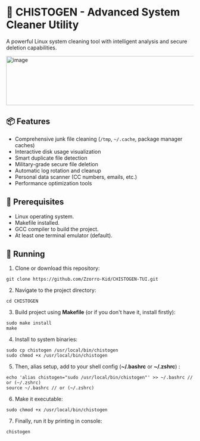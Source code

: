 # 🧹 CHISTOGEN - Advanced System Cleaner Utility

A powerful Linux system cleaning tool with intelligent analysis and secure deletion capabilities.

<img width="587" height="132" alt="image" src="https://github.com/user-attachments/assets/c0c1ea52-ea40-457d-bf45-cef8d206edd8" />


## 📦 Features

  - Comprehensive junk file cleaning (`/tmp`, `~/.cache`, package manager caches)
  - Interactive disk usage visualization
  - Smart duplicate file detection
  - Military-grade secure file deletion
  - Automatic log rotation and cleanup
  - Personal data scanner (CC numbers, emails, etc.)
  - Performance optimization tools
 
 
## 🔧 Prerequisites

  - Linux operating system.
  - Makefile installed.
  - GCC compiler to build the project.
  - At least one terminal emulator (default).
 
 
## 🚀 Running

   1. Clone or download this repository:
 
    git clone https://github.com/Zzorro-Kid/CHISTOGEN-TUI.git

   2. Navigate to the project directory:

    cd CHISTOGEN
    
   3. Build project using **Makefile** (or if you don't have it, install firstly):

    sudo make install
    make

   4. Install to system binaries:

    sudo cp chistogen /usr/local/bin/chistogen
    sudo chmod +x /usr/local/bin/chistogen
    
   5. Then, alias setup, add to your shell config (**~/.bashrc** or **~/.zshrc**) :

    echo 'alias chistogen="sudo /usr/local/bin/chistogen"' >> ~/.bashrc // or (~/.zshrc)
    source ~/.bashrc // or (~/.zshrc)
    
   6. Make it executable:
   
    sudo chmod +x /usr/local/bin/chistogen
    
   7. Finally, run it by printing in console:
   
    chistogen

